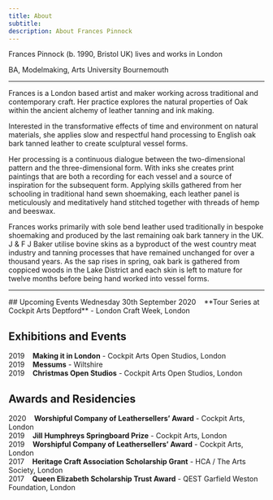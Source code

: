 ```yaml
---
title: About
subtitle: 
description: About Frances Pinnock
---
```


Frances Pinnock (b. 1990, Bristol UK) lives and works in London

BA, Modelmaking, Arts University Bournemouth

<hr />

Frances is a London based artist and maker working across traditional and contemporary craft. Her  practice explores the natural properties of Oak within the ancient alchemy of leather tanning and ink making. 

Interested in the transformative effects of time and environment on natural materials, she applies slow and respectful hand processing to English oak bark tanned leather to create sculptural vessel forms.

Her processing is a continuous dialogue between the two-dimensional pattern and the three-dimensional form. With inks she creates print paintings that are both a recording for each vessel and a source of inspiration for the subsequent form. Applying skills gathered from her schooling in traditional hand sewn shoemaking, each leather panel is meticulously and meditatively hand stitched together with threads of hemp and beeswax.

Frances works primarily with sole bend leather used traditionally in bespoke shoemaking and produced by the last remaining oak bark tannery in the UK. J & F J Baker utilise bovine skins as a byproduct of the west country meat industry and tanning processes that have remained unchanged for over a thousand years. As the sap rises in spring, oak bark is gathered from coppiced woods in the Lake District and each skin is left to mature for twelve months before being hand worked into vessel forms. 

<hr />
## Upcoming Events
Wednesday 30th September 2020&nbsp;&nbsp;&nbsp; **Tour Series at Cockpit Arts Deptford** - London Craft Week, London

## Exhibitions and Events
2019&nbsp;&nbsp;&nbsp; **Making it in London** - Cockpit Arts Open Studios, London  
2019&nbsp;&nbsp;&nbsp; **Messums** - Wiltshire  
2019&nbsp;&nbsp;&nbsp; **Christmas Open Studios** - Cockpit Arts Open Studios, London  

## Awards and Residencies
2020&nbsp;&nbsp;&nbsp; **Worshipful Company of Leathersellers’ Award** - Cockpit Arts, London  
2019&nbsp;&nbsp;&nbsp; **Jill Humphreys Springboard Prize** - Cockpit Arts, London  
2019&nbsp;&nbsp;&nbsp; **Worshipful Company of Leathersellers’ Award** - Cockpit Arts, London  
2017&nbsp;&nbsp;&nbsp; **Heritage Craft Association Scholarship Grant** - HCA / The Arts Society, London  
2017&nbsp;&nbsp;&nbsp; **Queen Elizabeth Scholarship Trust Award** - QEST Garfield Weston Foundation, London  
